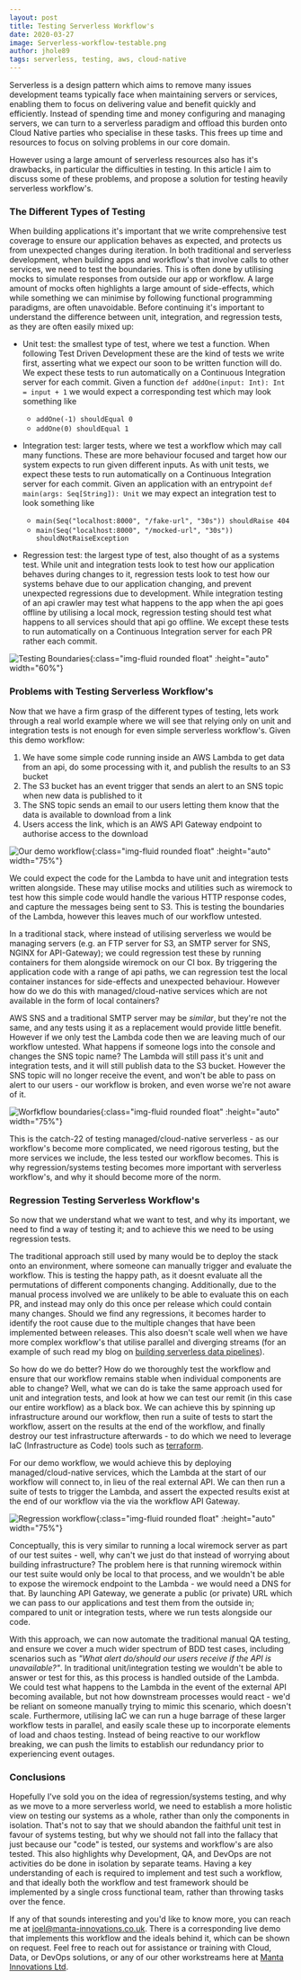 ```yaml
---
layout: post
title: Testing Serverless Workflow's
date: 2020-03-27
image: Serverless-workflow-testable.png
author: jhole89
tags: serverless, testing, aws, cloud-native
---
```


Serverless is a design pattern which aims to remove many issues development teams typically face when maintaining 
servers or services, enabling them to focus on delivering value and benefit quickly and efficiently. Instead of spending 
time and money configuring and managing servers, we can turn to a serverless paradigm and offload 
this burden onto Cloud Native parties who specialise in these tasks. This frees up time and resources to focus on solving 
problems in our core domain.

However using a large amount of serverless resources also has it's drawbacks, in particular the difficulties in testing.
In this article I aim to discuss some of these problems, and propose a solution for testing heavily serverless workflow's.

### The Different Types of Testing
When building applications it's important that we write comprehensive test coverage to ensure our application behaves as
expected, and protects us from unexpected changes during iteration. In both traditional and serverless development, 
when building apps and workflow's that involve calls to other services, we need to test the boundaries. This is often 
done by utilising mocks to simulate responses from outside our app or workflow. A large amount of mocks often highlights 
a large amount of side-effects, which while something we can minimise by following functional programming paradigms, are 
often unavoidable. Before continuing it's important to understand the difference between unit, integration, and 
regression tests, as they are often easily mixed up:

* Unit test: the smallest type of test, where we test a function. When following Test Driven Development these are the 
kind of tests we write first, asserting what we expect our soon to be written function will do. We expect these tests 
to run automatically on a Continuous Integration server for each commit. Given a function
`def addOne(input: Int): Int = input + 1` we would expect a corresponding test which may look something like

    * `addOne(-1) shouldEqual 0`
    * `addOne(0) shouldEqual 1`

* Integration test: larger tests, where we test a workflow which may call many functions. These are more behaviour 
focused and target how our system expects to run given different inputs. As with unit tests, we expect these tests to 
run automatically on a Continuous Integration server for each commit. Given an application with an 
entrypoint `def main(args: Seq[String]): Unit` we may expect an integration test to look something like

    * `main(Seq("localhost:8000", "/fake-url", "30s")) shouldRaise 404`
    * `main(Seq("localhost:8000", "/mocked-url", "30s")) shouldNotRaiseException`

* Regression test: the largest type of test, also thought of as a systems test. While unit and integration tests look to 
test how our application behaves during changes to it, regression tests look to test how our systems behave due to our
application changing, and prevent unexpected regressions due to development. While integration testing of an api crawler 
may test what happens to the app when the api goes offline by utilising a local mock, regression testing should test what 
happens to all services should that api go offline. We except these tests to run automatically on a Continuous Integration 
server for each PR rather each commit.

![Testing Boundaries]({{site.baseurl}}/assets/images/blog/testing-boundaries.png){:class="img-fluid rounded float" :height="auto" width="60%"}

### Problems with Testing Serverless Workflow's
Now that we have a firm grasp of the different types of testing, lets work through a real world example where we will see
that relying only on unit and integration tests is not enough for even simple serverless workflow's. Given this demo
workflow:

 1. We have some simple code running inside an AWS Lambda to get data from an api, do some processing with it, and publish
  the results to an S3 bucket
 2. The S3 bucket has an event trigger that sends an alert to an SNS topic when new data is published to it
 3. The SNS topic sends an email to our users letting them know that the data is available to download from a link
 4. Users access the link, which is an AWS API Gateway endpoint to authorise access to the download
 
![Our demo workflow]({{site.baseurl}}/assets/images/blog/Serverless-workflow.png){:class="img-fluid rounded float" :height="auto" width="75%"}

We could expect the code for the Lambda to have unit and integration tests written alongside. These may utilise mocks 
and utilities such as wiremock to test how this simple code would handle the various HTTP response codes, and capture 
the messages being sent to S3. This is testing the boundaries of the Lambda, however this leaves much of our workflow 
untested.

In a traditional stack, where instead of utilising serverless we would be managing servers (e.g. an FTP server for 
S3, an SMTP server for SNS, NGINX for API-Gateway); we could regression test these by running containers for them 
alongside wiremock on our CI box. By triggering the application code with a range of api paths, we can regression test 
the local container instances for side-effects and unexpected behaviour. However how do we do this with managed/cloud-native 
services which are not available in the form of local containers?

AWS SNS and a traditional SMTP server may be *similar*, but they're not the same, and any tests using it as a replacement
would provide little benefit. However if we only test the Lambda code then we are leaving much of our workflow untested. 
What happens if someone logs into the console and changes the SNS topic name? The Lambda will still pass it's unit and 
integration tests, and it will still publish data to the S3 bucket. However the SNS topic will no longer receive the 
event, and won't be able to pass on alert to our users - our workflow is broken, and even worse we're not aware of it.

![Worfkflow boundaries]({{site.baseurl}}/assets/images/blog/Serverless-workflow-testable.png){:class="img-fluid rounded float" :height="auto" width="75%"}

This is the catch-22 of testing managed/cloud-native serverless - as our workflow's become more complicated, we need rigorous testing, 
but the more services we include, the less tested our workflow becomes. This is why regression/systems testing 
becomes more important with serverless workflow's, and why it should become more of the norm.

### Regression Testing Serverless Workflow's
So now that we understand what we want to test, and why its important, we need to find a way of testing it; and to 
achieve this we need to be using regression tests.

The traditional approach still used by many would be to deploy the stack onto an environment, where someone can manually 
trigger and evaluate the workflow. This is testing the happy path, as it doesnt evaluate all the permutations of different 
components changing. Additionally, due to the manual process involved we are unlikely to be able to evaluate this on each
PR, and instead may only do this once per release which could contain many changes. Should we find any regressions, 
it becomes harder to identify the root cause due to the multiple changes that have been implemented between releases. 
This also doesn't scale well when we have more complex workflow's that utilise parallel and diverging streams (for an 
example of such read my blog on [building serverless data pipelines]({{site.baseurl}}/2019/12/22/serverless-big-data-pipelines/)).

So how do we do better? How do we thoroughly test the workflow and ensure that our workflow remains stable when 
individual components are able to change? Well, what we can do is take the same approach used for unit and 
integration tests, and look at how we can test our remit (in this case our entire workflow) as a black box. We can 
achieve this by spinning up infrastructure around our workflow, then run a suite of tests to start the workflow, assert 
on the results at the end of the workflow, and finally destroy our test infrastructure afterwards - to do which we need
to leverage IaC (Infrastructure as Code) tools such as [terraform](https://www.terraform.io/).

For our demo workflow, we would achieve this by deploying managed/cloud-native services, which the Lambda at the start of our 
workflow will connect to, in lieu of the real external API. We can then run a suite of tests to trigger the Lambda, and 
assert the expected results exist at the end of our workflow via the via the workflow API Gateway.

![Regression workflow]({{site.baseurl}}/assets/images/blog/serverless-workflow-ci.png){:class="img-fluid rounded float" :height="auto" width="75%"}

Conceptually, this is very similar to running a local wiremock server as part of our test suites - well, why can't we 
just do that instead of worrying about building infrastructure? The problem here is that running wiremock within our test
suite would only be local to that process, and we wouldn't be able to expose the wiremock endpoint to the Lambda - we 
would need a DNS for that. By launching API Gateway, we generate a public (or private) URL which we can pass to our 
applications and test them from the outside in; compared to unit or integration tests, where we run tests alongside our 
code.

With this approach, we can now automate the traditional manual QA testing, and ensure we cover a much wider spectrum of
BDD test cases, including scenarios such as *"What alert do/should our users receive if the API is unavailable?"*. In 
traditional unit/integration testing we wouldn't be able to answer or test for this, as this process is handled outside 
of the Lambda. We could test what happens to the Lambda in the event of the external API becoming available, but not 
how downstream processes would react - we'd be reliant on someone manually trying to mimic this scenario, which doesn't 
scale. Furthermore, utilising IaC we can run a huge barrage of these larger workflow tests in parallel, and 
easily scale these up to incorporate elements of load and chaos testing. Instead of being reactive to our workflow 
breaking, we can push the limits to establish our redundancy prior to experiencing event outages. 

### Conclusions
Hopefully I've sold you on the idea of regression/systems testing, and why as we move to a more serverless world, we need
to establish a more holistic view on testing our systems as a whole, rather than only the components in isolation. That's
not to say that we should abandon the faithful unit test in favour of systems testing, but why we should not fall into
the fallacy that just because our "code" is tested, our systems and workflow's are also tested. This also highlights why 
Development, QA, and DevOps are not activities do be done in isolation by separate teams. Having a key understanding
of each is required to implement and test such a workflow, and that ideally both the workflow and test framework should 
be implemented by a single cross functional team, rather than throwing tasks over the fence.

If any of that sounds interesting and you'd like to know more, you can reach me at 
[joel@manta-innovations.co.uk](mailto:joel@manta-innovations.co.uk). There is a corresponding live demo that implements
this workflow and the ideals behind it, which can be shown on request. Feel free to reach out for assistance or training
with Cloud, Data, or DevOps solutions, or any of our other workstreams here at [Manta Innovations Ltd](https://manta-innovations.co.uk/).
